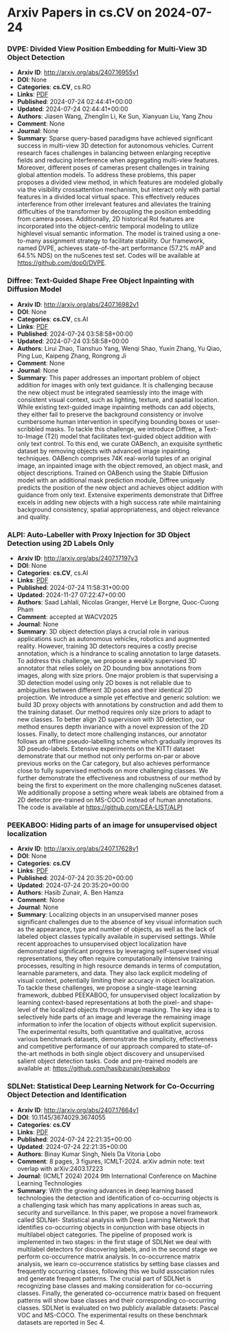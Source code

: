 # Arxiv Papers in cs.CV on 2024-07-24
### DVPE: Divided View Position Embedding for Multi-View 3D Object Detection
- **Arxiv ID**: http://arxiv.org/abs/2407.16955v1
- **DOI**: None
- **Categories**: **cs.CV**, cs.RO
- **Links**: [PDF](http://arxiv.org/pdf/2407.16955v1)
- **Published**: 2024-07-24 02:44:41+00:00
- **Updated**: 2024-07-24 02:44:41+00:00
- **Authors**: Jiasen Wang, Zhenglin Li, Ke Sun, Xianyuan Liu, Yang Zhou
- **Comment**: None
- **Journal**: None
- **Summary**: Sparse query-based paradigms have achieved significant success in multi-view 3D detection for autonomous vehicles. Current research faces challenges in balancing between enlarging receptive fields and reducing interference when aggregating multi-view features. Moreover, different poses of cameras present challenges in training global attention models. To address these problems, this paper proposes a divided view method, in which features are modeled globally via the visibility crossattention mechanism, but interact only with partial features in a divided local virtual space. This effectively reduces interference from other irrelevant features and alleviates the training difficulties of the transformer by decoupling the position embedding from camera poses. Additionally, 2D historical RoI features are incorporated into the object-centric temporal modeling to utilize highlevel visual semantic information. The model is trained using a one-to-many assignment strategy to facilitate stability. Our framework, named DVPE, achieves state-of-the-art performance (57.2% mAP and 64.5% NDS) on the nuScenes test set. Codes will be available at https://github.com/dop0/DVPE.



### Diffree: Text-Guided Shape Free Object Inpainting with Diffusion Model
- **Arxiv ID**: http://arxiv.org/abs/2407.16982v1
- **DOI**: None
- **Categories**: **cs.CV**, cs.AI
- **Links**: [PDF](http://arxiv.org/pdf/2407.16982v1)
- **Published**: 2024-07-24 03:58:58+00:00
- **Updated**: 2024-07-24 03:58:58+00:00
- **Authors**: Lirui Zhao, Tianshuo Yang, Wenqi Shao, Yuxin Zhang, Yu Qiao, Ping Luo, Kaipeng Zhang, Rongrong Ji
- **Comment**: None
- **Journal**: None
- **Summary**: This paper addresses an important problem of object addition for images with only text guidance. It is challenging because the new object must be integrated seamlessly into the image with consistent visual context, such as lighting, texture, and spatial location. While existing text-guided image inpainting methods can add objects, they either fail to preserve the background consistency or involve cumbersome human intervention in specifying bounding boxes or user-scribbled masks. To tackle this challenge, we introduce Diffree, a Text-to-Image (T2I) model that facilitates text-guided object addition with only text control. To this end, we curate OABench, an exquisite synthetic dataset by removing objects with advanced image inpainting techniques. OABench comprises 74K real-world tuples of an original image, an inpainted image with the object removed, an object mask, and object descriptions. Trained on OABench using the Stable Diffusion model with an additional mask prediction module, Diffree uniquely predicts the position of the new object and achieves object addition with guidance from only text. Extensive experiments demonstrate that Diffree excels in adding new objects with a high success rate while maintaining background consistency, spatial appropriateness, and object relevance and quality.



### ALPI: Auto-Labeller with Proxy Injection for 3D Object Detection using 2D Labels Only
- **Arxiv ID**: http://arxiv.org/abs/2407.17197v3
- **DOI**: None
- **Categories**: **cs.CV**, cs.AI
- **Links**: [PDF](http://arxiv.org/pdf/2407.17197v3)
- **Published**: 2024-07-24 11:58:31+00:00
- **Updated**: 2024-11-27 07:22:47+00:00
- **Authors**: Saad Lahlali, Nicolas Granger, Hervé Le Borgne, Quoc-Cuong Pham
- **Comment**: accepted at WACV2025
- **Journal**: None
- **Summary**: 3D object detection plays a crucial role in various applications such as autonomous vehicles, robotics and augmented reality. However, training 3D detectors requires a costly precise annotation, which is a hindrance to scaling annotation to large datasets. To address this challenge, we propose a weakly supervised 3D annotator that relies solely on 2D bounding box annotations from images, along with size priors. One major problem is that supervising a 3D detection model using only 2D boxes is not reliable due to ambiguities between different 3D poses and their identical 2D projection. We introduce a simple yet effective and generic solution: we build 3D proxy objects with annotations by construction and add them to the training dataset. Our method requires only size priors to adapt to new classes. To better align 2D supervision with 3D detection, our method ensures depth invariance with a novel expression of the 2D losses. Finally, to detect more challenging instances, our annotator follows an offline pseudo-labelling scheme which gradually improves its 3D pseudo-labels. Extensive experiments on the KITTI dataset demonstrate that our method not only performs on-par or above previous works on the Car category, but also achieves performance close to fully supervised methods on more challenging classes. We further demonstrate the effectiveness and robustness of our method by being the first to experiment on the more challenging nuScenes dataset. We additionally propose a setting where weak labels are obtained from a 2D detector pre-trained on MS-COCO instead of human annotations. The code is available at https://github.com/CEA-LIST/ALPI



### PEEKABOO: Hiding parts of an image for unsupervised object localization
- **Arxiv ID**: http://arxiv.org/abs/2407.17628v1
- **DOI**: None
- **Categories**: **cs.CV**
- **Links**: [PDF](http://arxiv.org/pdf/2407.17628v1)
- **Published**: 2024-07-24 20:35:20+00:00
- **Updated**: 2024-07-24 20:35:20+00:00
- **Authors**: Hasib Zunair, A. Ben Hamza
- **Comment**: None
- **Journal**: None
- **Summary**: Localizing objects in an unsupervised manner poses significant challenges due to the absence of key visual information such as the appearance, type and number of objects, as well as the lack of labeled object classes typically available in supervised settings. While recent approaches to unsupervised object localization have demonstrated significant progress by leveraging self-supervised visual representations, they often require computationally intensive training processes, resulting in high resource demands in terms of computation, learnable parameters, and data. They also lack explicit modeling of visual context, potentially limiting their accuracy in object localization. To tackle these challenges, we propose a single-stage learning framework, dubbed PEEKABOO, for unsupervised object localization by learning context-based representations at both the pixel- and shape-level of the localized objects through image masking. The key idea is to selectively hide parts of an image and leverage the remaining image information to infer the location of objects without explicit supervision. The experimental results, both quantitative and qualitative, across various benchmark datasets, demonstrate the simplicity, effectiveness and competitive performance of our approach compared to state-of-the-art methods in both single object discovery and unsupervised salient object detection tasks. Code and pre-trained models are available at: https://github.com/hasibzunair/peekaboo



### SDLNet: Statistical Deep Learning Network for Co-Occurring Object Detection and Identification
- **Arxiv ID**: http://arxiv.org/abs/2407.17664v1
- **DOI**: 10.1145/3674029.3674055
- **Categories**: **cs.CV**
- **Links**: [PDF](http://arxiv.org/pdf/2407.17664v1)
- **Published**: 2024-07-24 22:21:35+00:00
- **Updated**: 2024-07-24 22:21:35+00:00
- **Authors**: Binay Kumar Singh, Niels Da Vitoria Lobo
- **Comment**: 8 pages, 3 figures, ICMLT-2024. arXiv admin note: text overlap with
  arXiv:2403.17223
- **Journal**: (ICMLT 2024) 2024 9th International Conference on Machine Learning
  Technologies
- **Summary**: With the growing advances in deep learning based technologies the detection and identification of co-occurring objects is a challenging task which has many applications in areas such as, security and surveillance. In this paper, we propose a novel framework called SDLNet- Statistical analysis with Deep Learning Network that identifies co-occurring objects in conjunction with base objects in multilabel object categories. The pipeline of proposed work is implemented in two stages: in the first stage of SDLNet we deal with multilabel detectors for discovering labels, and in the second stage we perform co-occurrence matrix analysis. In co-occurrence matrix analysis, we learn co-occurrence statistics by setting base classes and frequently occurring classes, following this we build association rules and generate frequent patterns. The crucial part of SDLNet is recognizing base classes and making consideration for co-occurring classes. Finally, the generated co-occurrence matrix based on frequent patterns will show base classes and their corresponding co-occurring classes. SDLNet is evaluated on two publicly available datasets: Pascal VOC and MS-COCO. The experimental results on these benchmark datasets are reported in Sec 4.



